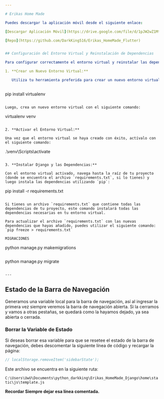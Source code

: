 ```yaml
---

# Erikas Home Made

Puedes descargar la aplicación móvil desde el siguiente enlace:

[Descargar Aplicación Móvil](https://drive.google.com/file/d/1pJW2wZ1Mt1dEa3bIGWKED3d9OPfENEiA/view?usp=sharing)

[Repo](https://github.com/DarkKing516/Erikas_HomeMade_Flutter)


## Configuración del Entorno Virtual y Reinstalación de Dependencias

Para configurar correctamente el entorno virtual y reinstalar las dependencias del proyecto después de clonar el repositorio desde GitHub, sigue estos pasos:

1. **Crear un Nuevo Entorno Virtual:**

   Utiliza tu herramienta preferida para crear un nuevo entorno virtual. Por ejemplo, si decides utilizar `virtualenv`, puedes instalarlo ejecutando el siguiente comando en tu terminal:
   
   ```
   pip install virtualenv
   ```

   Luego, crea un nuevo entorno virtual con el siguiente comando:
   
   ```
   virtualenv venv
   ```

2. **Activar el Entorno Virtual:**

   Una vez que el entorno virtual se haya creado con éxito, actívalo con el siguiente comando:
   
   ```
   .\venv\Scripts\activate
   ```

3. **Instalar Django y las Dependencias:**

   Con el entorno virtual activado, navega hasta la raíz de tu proyecto (donde se encuentra el archivo `requirements.txt`, si lo tienes) y luego instala las dependencias utilizando `pip`:
   
   ```
   pip install -r requirements.txt
   ```

   Si tienes un archivo `requirements.txt` que contiene todas las dependencias de tu proyecto, este comando instalará todas las dependencias necesarias en tu entorno virtual.

   Para actualizar el archivo `requirements.txt` con las nuevas dependencias que hayas añadido, puedes utilizar el siguiente comando: `pip freeze > requirements.txt`

   MIGRACIONES
   ```
   python manage.py makemigrations
   ```
   ```
   python manage.py migrate
   ```

---
```

## Estado de la Barra de Navegación

Generamos una variable local para la barra de navegación, así al ingresar la primera vez siempre veremos la barra de navegación abierta. Si la cerramos y vamos a otras pestañas, se quedará como la hayamos dejado, ya sea abierta o cerrada.

### Borrar la Variable de Estado

Si deseas borrar esa variable para que se resetee el estado de la barra de navegación, debes descomentar la siguiente línea de código y recargar la página:

```javascript
// localStorage.removeItem('sidebarState');
```

Este archivo se encuentra en la siguiente ruta:

`C:\Users\UwU\Documents\python_darkking\Erikas_HomeMade_Django\home\static\js\template.js`

**Recordar Siempre dejar esa línea comentada.**
